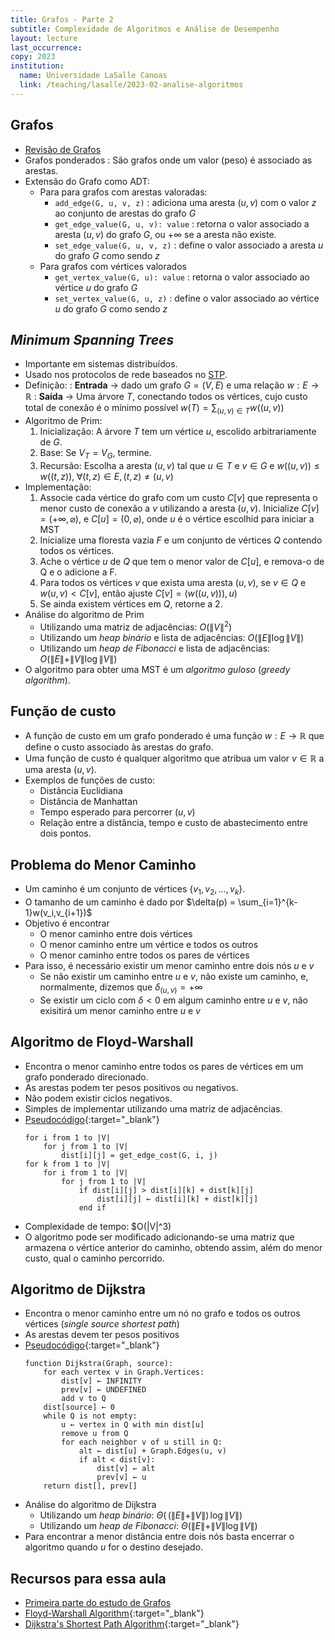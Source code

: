 ```yaml
---
title: Grafos - Parte 2
subtitle: Complexidade de Algoritmos e Análise de Desempenho
layout: lecture
last_occurrence: 
copy: 2023
institution:
  name: Universidade LaSalle Canoas
  link: /teaching/lasalle/2023-02-analise-algoritmos
---
```


## Grafos

* [Revisão de Grafos](lecture-09)
* Grafos ponderados
  : São grafos onde um valor (peso) é associado as arestas.
* Extensão do Grafo como ADT:
    * Para para grafos com arestas valoradas:
        * `add_edge(G, u, v, z)`
        : adiciona uma aresta $(u, v)$ com o valor $z$ ao conjunto de arestas do grafo $G$
        * `get_edge_value(G, u, v): value`
            : retorna o valor associado a aresta $(u, v)$ do grafo $G$, ou $+\infty$ se a aresta não existe.
        * `set_edge_value(G, u, v, z)`
            : define o valor associado a aresta $u$ do grafo $G$ como sendo $z$
    * Para grafos com vértices valorados
        * `get_vertex_value(G, u): value`
            : retorna o valor associado ao vértice $u$ do grafo $G$
        * `set_vertex_value(G, u, z)`
                : define o valor associado ao vértice $u$ do grafo $G$ como sendo $z$

## _Minimum Spanning Trees_
* Importante em sistemas distribuídos.
* Usado nos protocolos de rede baseados no [STP](https://en.wikipedia.org/wiki/Spanning_Tree_Protocol).
* Definição:
    : **Entrada** $\rightarrow$ dado um grafo $G=(V,E)$ e uma relação $w: E\rightarrow\mathbb{R}$
    : **Saída** $\rightarrow$ Uma árvore $T$, conectando todos os vértices, cujo custo total de conexão é o mínimo possível $w(T) = \sum_{(u,v) \in T} w((u,v))$
* Algoritmo de Prim:
    1. Inicialização: A árvore $T$ tem um vértice $u$, escolido arbitrariamente de $G$.
    2. Base: Se $V_T = V_G$, termine.
    3. Recursão: Escolha a aresta $(u,v)$ tal que $u \in T$ e $v \in G$ e $w((u,v)) \le w((t, z)), \; \forall (t, z) \in E,(t,z) \ne (u, v)$
* Implementação:
    1. Associe cada vértice do grafo com um custo $C[v]$ que representa o menor custo de conexão a $v$ utilizando a aresta $(u, v)$. Inicialize $C[v] = (+\infty, \varnothing)$, e $C[u] = (0, \varnothing)$, onde $u$ é o vértice escolhid para iniciar a MST 
    2. Inicialize uma floresta vazia $F$ e um conjunto de vértices $Q$ contendo todos os vértices.
    3. Ache o vértice $u$ de $Q$ que tem o menor valor de $C[u]$, e remova-o de Q e o adicione a F.
    4. Para todos os vértices $v$ que exista uma aresta $(u, v)$, se $v \in Q$ e $w(u,v) \lt C[v]$, então ajuste $C[v] = (w((u,v))), u)$
    5. Se ainda existem vértices em $Q$, retorne a $2$.
* Análise do algoritmo de Prim
    * Utilizando uma matriz de adjacências: $O(\|V\|^2)$
    * Utilizando um _heap binário_ e lista de adjacências: $O(\|E\|\log\|V\|)$
    * Utilizando um _heap de Fibonacci_ e lista de adjacências: $O(\|E\| + \|V\|\log\|V\|)$
* O algoritmo para obter uma MST é um _algoritmo guloso_ (_greedy algorithm_).


## Função de custo

* A função de custo em um grafo ponderado é uma função $w: E\rightarrow\mathbb{R}$ que define o custo associado às arestas do grafo.
* Uma função de custo é qualquer algoritmo que atribua um valor $v \in \mathbb{R}$ a uma aresta $(u, v)$.
* Exemplos de funções de custo:
    * Distância Euclidiana
    * Distância de Manhattan
    * Tempo esperado para percorrer $(u,v)$
    * Relação entre a distância, tempo e custo de abastecimento entre dois pontos.


## Problema do Menor Caminho

* Um caminho é um conjunto de vértices $\{v_1, v_2, \dots, v_k\}$.
* O tamanho de um caminho é dado por $\delta(p) = \sum_{i=1}^{k-1}w(v_i,v_{i+1})$
* Objetivo é encontrar
    * O menor caminho entre dois vértices
    * O menor caminho entre um vértice e todos os outros
    * O menor caminho entre todos os pares de vértices
* Para isso, é necessário existir um menor caminho entre dois nós $u$ e $v$
    * Se não existir um caminho entre $u$ e $v$, não existe um caminho, e, normalmente, dizemos que $\delta_{(u,v)} = +\infty$
    * Se existir um ciclo com $\delta \lt 0$ em algum caminho entre $u$ e $v$, não exisitirá um menor caminho entre $u$ e $v$


## Algoritmo de Floyd-Warshall

* Encontra o menor caminho entre todos os pares de vértices em um grafo ponderado direcionado.
* As arestas podem ter pesos positivos ou negativos.
* Não podem existir ciclos negativos.
* Simples de implementar utilizando uma matriz de adjacências.
* [Pseudocódigo](https://en.wikipedia.org/wiki/Floyd%E2%80%93Warshall_algorithm#Pseudocode){:target="\_blank"}
    ```nohl
    for i from 1 to |V|
        for j from 1 to |V|
            dist[i][j] = get_edge_cost(G, i, j)
    for k from 1 to |V|
        for i from 1 to |V|
            for j from 1 to |V|
                if dist[i][j] > dist[i][k] + dist[k][j] 
                    dist[i][j] ← dist[i][k] + dist[k][j]
                end if
    ```
* Complexidade de tempo: $O(|V|^3)
* O algoritmo pode ser modificado adicionando-se uma matriz que armazena o vértice anterior do caminho, obtendo assim, além do menor custo, qual o caminho percorrido.


## Algoritmo de Dijkstra

* Encontra o menor caminho entre um nó no grafo e todos os outros vértices (_single source shortest path_)
* As arestas devem ter pesos positivos
* [Pseudocódigo](https://en.wikipedia.org/wiki/Dijkstra%27s_algorithm#Pseudocode){:target="\_blank"}
    ```
    function Dijkstra(Graph, source):
        for each vertex v in Graph.Vertices:
            dist[v] ← INFINITY
            prev[v] ← UNDEFINED
            add v to Q
        dist[source] ← 0
        while Q is not empty:
            u ← vertex in Q with min dist[u]
            remove u from Q
            for each neighbor v of u still in Q:
                alt ← dist[u] + Graph.Edges(u, v)
                if alt < dist[v]:
                    dist[v] ← alt
                    prev[v] ← u
        return dist[], prev[]
    ```
* Análise do algoritmo de Dijkstra
    * Utilizando um _heap binário_: $\Theta(\,(\|E\| + \|V\|)\,\log\|V\|)$
    * Utilizando um _heap de Fibonacci_: $\Theta(\|E\| + \|V\|\log\|V\|)$
* Para encontrar a menor distância entre dois nós basta encerrar o algoritmo quando $u$ for o destino desejado.


## Recursos para essa aula

* [Primeira parte do estudo de Grafos](lecture-09)
* [Floyd-Warshall Algorithm](https://en.wikipedia.org/wiki/Floyd%E2%80%93Warshall_algorithm){:target="\_blank"}
* [Dijkstra's Shortest Path Algorithm](https://en.wikipedia.org/wiki/Dijkstra%27s_algorithm){:target="\_blank"}
